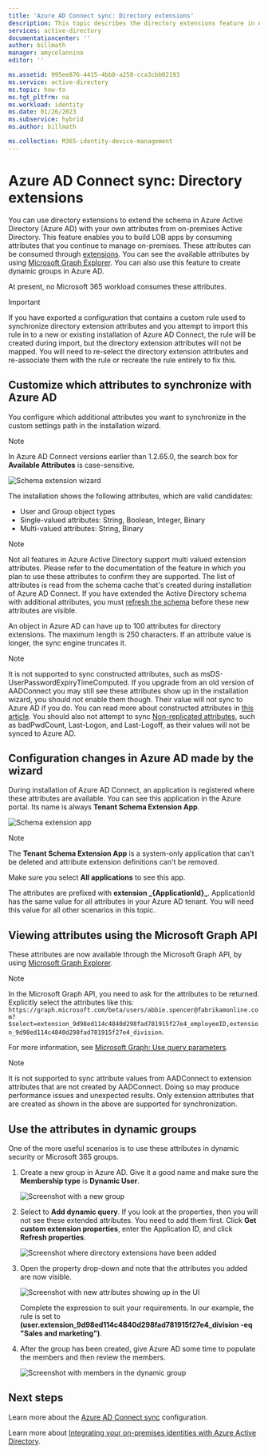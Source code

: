 ```yaml
---
title: 'Azure AD Connect sync: Directory extensions'
description: This topic describes the directory extensions feature in Azure AD Connect.
services: active-directory
documentationcenter: ''
author: billmath
manager: amycolannino
editor: ''

ms.assetid: 995ee876-4415-4bb0-a258-cca3cbb02193
ms.service: active-directory
ms.topic: how-to
ms.tgt_pltfrm: na
ms.workload: identity
ms.date: 01/26/2023
ms.subservice: hybrid
ms.author: billmath

ms.collection: M365-identity-device-management
---
```

# Azure AD Connect sync: Directory extensions
You can use directory extensions to extend the schema in Azure Active Directory (Azure AD) with your own attributes from on-premises Active Directory. This feature enables you to build LOB apps by consuming attributes that you continue to manage on-premises. These attributes can be consumed through [extensions](/graph/extensibility-overview). You can see the available attributes by using [Microsoft Graph Explorer](https://developer.microsoft.com/graph/graph-explorer). You can also use this feature to create dynamic groups in Azure AD.

At present, no Microsoft 365 workload consumes these attributes.

>[!IMPORTANT]
>If you have exported a configuration that contains a custom rule used to synchronize directory extension attributes and you attempt to import this rule in to a new or existing installation of Azure AD Connect, the rule will be created during import, but the directory extension attributes will not be mapped.  You will need to re-select the directory extension attributes and re-associate them with the rule or recreate the rule entirely to fix this.

## Customize which attributes to synchronize with Azure AD

You configure which additional attributes you want to synchronize in the custom settings path in the installation wizard.

> [!NOTE]
> In Azure AD Connect versions earlier than 1.2.65.0, the search box for **Available Attributes** is case-sensitive.

![Schema extension wizard](./media/how-to-connect-sync-feature-directory-extensions/extension2.png)  

The installation shows the following attributes, which are valid candidates:

* User and Group object types
* Single-valued attributes: String, Boolean, Integer, Binary
* Multi-valued attributes: String, Binary

> [!NOTE]
> Not all features in Azure Active Directory support multi valued extension attributes. Please refer to the documentation of the feature in which you plan to use these attributes to confirm they are supported.
The list of attributes is read from the schema cache that's created during installation of Azure AD Connect. If you have extended the Active Directory schema with additional attributes, you must [refresh the schema](how-to-connect-installation-wizard.md#refresh-directory-schema) before these new attributes are visible.

An object in Azure AD can have up to 100 attributes for directory extensions. The maximum length is 250 characters. If an attribute value is longer, the sync engine truncates it.

> [!NOTE]
> It is not supported to sync constructed attributes, such as msDS-UserPasswordExpiryTimeComputed. If you upgrade from an old version of AADConnect you may still see these attributes show up in the installation wizard, you should not enable them though. Their value will not sync to Azure AD if you do. 
> You can read more about constructed attributes in [this article](/openspecs/windows_protocols/ms-adts/a3aff238-5f0e-4eec-8598-0a59c30ecd56).
> You should also not attempt to sync [Non-replicated attributes](/windows/win32/ad/attributes), such as badPwdCount, Last-Logon, and Last-Logoff, as their values will not be synced to Azure AD.

## Configuration changes in Azure AD made by the wizard

During installation of Azure AD Connect, an application is registered where these attributes are available. You can see this application in the Azure portal. Its name is always **Tenant Schema Extension App**.

![Schema extension app](./media/how-to-connect-sync-feature-directory-extensions/extension3new.png)

>[!NOTE]
> The **Tenant Schema Extension App** is a system-only application that can't be deleted and attribute extension definitions can't be removed.

Make sure you select **All applications** to see this app.

The attributes are prefixed with **extension \_{ApplicationId}\_**. ApplicationId has the same value for all attributes in your Azure AD tenant. You will need this value for all other scenarios in this topic.

## Viewing attributes using the Microsoft Graph API

These attributes are now available through the Microsoft Graph API, by using [Microsoft Graph Explorer](https://developer.microsoft.com/graph/graph-explorer#).

>[!NOTE]
> In the Microsoft Graph API, you need to ask for the attributes to be returned. Explicitly select the attributes like this: `https://graph.microsoft.com/beta/users/abbie.spencer@fabrikamonline.com?$select=extension_9d98ed114c4840d298fad781915f27e4_employeeID,extension_9d98ed114c4840d298fad781915f27e4_division`.
>
> For more information, see [Microsoft Graph: Use query parameters](/graph/query-parameters#select-parameter).

>[!NOTE]
> It is not supported to sync attribute values from AADConnect to extension attributes that are not created by AADConnect. Doing so may produce performance issues and unexpected results. Only extension attributes that are created as shown in the above are supported for synchronization.

## Use the attributes in dynamic groups

One of the more useful scenarios is to use these attributes in dynamic security or Microsoft 365 groups.

1. Create a new group in Azure AD. Give it a good name and make sure the **Membership type** is **Dynamic User**.

   ![Screenshot with a new group](./media/how-to-connect-sync-feature-directory-extensions/dynamicgroup1.png)

2. Select to **Add dynamic query**. If you look at the properties, then you will not see these extended attributes. You need to add them first. Click **Get custom extension properties**, enter the Application ID, and click **Refresh properties**.

   ![Screenshot where directory extensions have been added](./media/how-to-connect-sync-feature-directory-extensions/dynamicgroup2.png) 

3. Open the property drop-down and note that the attributes you added are now visible.

   ![Screenshot with new attributes showing up in the UI](./media/how-to-connect-sync-feature-directory-extensions/dynamicgroup3.png)

   Complete the expression to suit your requirements. In our example, the rule is set to **(user.extension_9d98ed114c4840d298fad781915f27e4_division -eq "Sales and marketing")**.

4. After the group has been created, give Azure AD some time to populate the members and then review the members.

   ![Screenshot with members in the dynamic group](./media/how-to-connect-sync-feature-directory-extensions/dynamicgroup4.png)  

## Next steps
Learn more about the [Azure AD Connect sync](how-to-connect-sync-whatis.md) configuration.

Learn more about [Integrating your on-premises identities with Azure Active Directory](../whatis-hybrid-identity.md).
